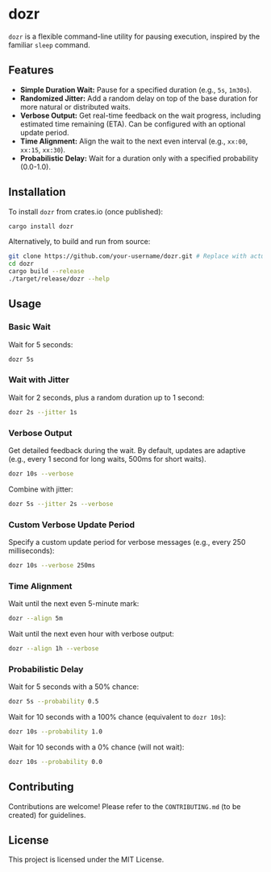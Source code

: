 # dozr

`dozr` is a flexible command-line utility for pausing execution, inspired by the familiar `sleep` command.

## Features

-   **Simple Duration Wait:** Pause for a specified duration (e.g., `5s`, `1m30s`).
-   **Randomized Jitter:** Add a random delay on top of the base duration for more natural or distributed waits.
-   **Verbose Output:** Get real-time feedback on the wait progress, including estimated time remaining (ETA). Can be configured with an optional update period.
-   **Time Alignment:** Align the wait to the next even interval (e.g., `xx:00`, `xx:15`, `xx:30`).
-   **Probabilistic Delay:** Wait for a duration only with a specified probability (0.0-1.0).

## Installation

To install `dozr` from crates.io (once published):

```bash
cargo install dozr
```

Alternatively, to build and run from source:

```bash
git clone https://github.com/your-username/dozr.git # Replace with actual repo URL
cd dozr
cargo build --release
./target/release/dozr --help
```

## Usage

### Basic Wait

Wait for 5 seconds:

```bash
dozr 5s
```

### Wait with Jitter

Wait for 2 seconds, plus a random duration up to 1 second:

```bash
dozr 2s --jitter 1s
```

### Verbose Output

Get detailed feedback during the wait. By default, updates are adaptive (e.g., every 1 second for long waits, 500ms for short waits).

```bash
dozr 10s --verbose
```

Combine with jitter:

```bash
dozr 5s --jitter 2s --verbose
```

### Custom Verbose Update Period

Specify a custom update period for verbose messages (e.g., every 250 milliseconds):

```bash
dozr 10s --verbose 250ms
```

### Time Alignment

Wait until the next even 5-minute mark:

```bash
dozr --align 5m
```

Wait until the next even hour with verbose output:

```bash
dozr --align 1h --verbose
```

### Probabilistic Delay

Wait for 5 seconds with a 50% chance:

```bash
dozr 5s --probability 0.5
```

Wait for 10 seconds with a 100% chance (equivalent to `dozr 10s`):

```bash
dozr 10s --probability 1.0
```

Wait for 10 seconds with a 0% chance (will not wait):

```bash
dozr 10s --probability 0.0
```

## Contributing

Contributions are welcome! Please refer to the `CONTRIBUTING.md` (to be created) for guidelines.

## License

This project is licensed under the MIT License.